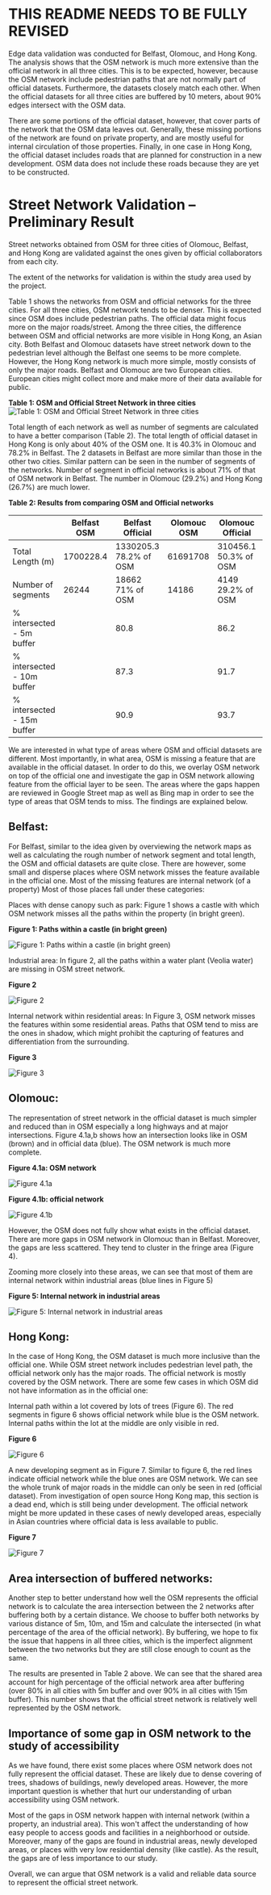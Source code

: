 # THIS README NEEDS TO BE FULLY REVISED

Edge data validation was conducted for Belfast, Olomouc, and Hong Kong. The analysis shows that the OSM network is much more extensive than the official network in all three cities. This is to be expected, however, because the OSM network include pedestrian paths that are not normally part of official datasets. Furthermore, the datasets closely match each other. When the official datasets for all three cities are buffered by 10 meters, about 90% edges intersect with the OSM data.

There are some portions of the official dataset, however, that cover parts of the network that the OSM data leaves out. Generally, these missing portions of the network are found on private property, and are mostly useful for internal circulation of those properties. Finally, in one case in Hong Kong, the official dataset includes roads that are planned for construction in a new development. OSM data does not include these roads because they are yet to be constructed. 

# Street Network Validation – Preliminary Result

Street networks obtained from OSM for three cities of Olomouc, Belfast, and Hong Kong are validated against the ones given by official collaborators from each city.

The extent of the networks for validation is within the study area used by the project.

Table 1 shows the networks from OSM and official networks for the three cities. For all three cities, OSM network tends to be denser. This is expected since OSM does include pedestrian paths. The official data might focus more on the major roads/street. Among the three cities, the difference between OSM and official networks are more visible in Hong Kong, an Asian city. Both Belfast and Olomouc datasets have street network down to the pedestrian level although the Belfast one seems to be more complete. However, the Hong Kong network is much more simple, mostly consists of only the major roads. Belfast and Olomouc are two European cities. European cities might collect more and make more of their data available for public.

**Table 1: OSM and Official Street Network in three cities**
![Table 1: OSM and Official Street Network in three cities](fig/networks_plot.png)

Total length of each network as well as number of segments are calculated to have a better comparison (Table 2). The total length of official dataset in Hong Kong is only about 40% of the OSM one. It is 40.3% in Olomouc and 78.2% in Belfast. The 2 datasets in Belfast are more similar than those in the other two cities. Similar pattern can be seen in the number of segments of the networks. Number of segment in official networks is about 71% of that of OSM network in Belfast. The number in Olomouc (29.2%) and Hong Kong (26.7%) are much lower.

**Table 2: Results from comparing OSM and Official networks**

|  | Belfast OSM| Belfast Official | Olomouc OSM | Olomouc Official | Hong Kong OSM | Hong Kong Official |
| --- | --- | --- | --- | --- | --- | --- |
| Total Length (m) | 1700228.4 | 1330205.3 78.2% of OSM| 61691708 | 310456.1 50.3% of OSM | 7211707.9 | 2908824.6 40.3% of OSM |
 Number of segments | 26244 | 18662 71% of OSM | 14186 | 4149 29.2% of OSM | 108435 | 28953 26.7% of OSM |
| % intersected - 5m buffer |  | 80.8 | | 86.2 | | 87.0 |
| % intersected - 10m buffer |  | 87.3 | | 91.7 | | 95.6 |
| % intersected - 15m buffer |  | 90.9 | | 93.7 | | 97.6 |


We are interested in what type of areas where OSM and official datasets are different. Most importantly, in what area, OSM is missing a feature that are available in the official dataset. In order to do this, we overlay OSM network on top of the official one and investigate the gap in OSM network allowing feature from the official layer to be seen. The areas where the gaps happen are reviewed in Google Street map as well as Bing map in order to see the type of areas that OSM tends to miss. The findings are explained below.

## Belfast:
For Belfast, similar to the idea given by overviewing the network maps as well as calculating the rough number of network segment and total length, the OSM and official datasets are quite close. There are however, some small and disperse places where OSM network misses the feature available in the official one. Most of the missing features are internal network (of a property) Most of those places fall under these categories:

Places with dense canopy such as park: Figure 1 shows a castle with which OSM network misses all the paths within the property (in bright green).

**Figure 1: Paths within a castle (in bright green)**

![Figure 1: Paths within a castle (in bright green)](fig/figure1.jpg)

Industrial area: In figure 2, all the paths within a water plant (Veolia water) are missing in OSM street network.

**Figure 2**

![Figure 2](fig/figure2.png)

Internal network within residential areas: In Figure 3, OSM network misses the features within some residential areas. Paths that OSM tend to miss are the ones in shadow, which might prohibit the capturing of features and differentiation from the surrounding.

**Figure 3**

![Figure 3](fig/figure3.png)

## Olomouc:
The representation of street network in the official dataset is much simpler and reduced than in OSM especially a long highways and at major intersections. Figure 4.1a,b shows how an intersection looks like in OSM (brown) and in official data (blue). The OSM network is much more complete.

**Figure 4.1a: OSM network**

![Figure 4.1a](fig/figure41a.png)

**Figure 4.1b: official network**

![Figure 4.1b](fig/figure41b.png)

However, the OSM does not fully show what exists in the official dataset. There are more gaps in OSM network in Olomouc than in Belfast. Moreover, the gaps are less scattered. They tend to cluster in the fringe area (Figure 4).

Zooming more closely into these areas, we can see that most of them are internal network within industrial areas (blue lines in Figure 5)

**Figure 5: Internal network in industrial areas**

![Figure 5: Internal network in industrial areas](fig/figure5.png)



## Hong Kong:

In the case of Hong Kong, the OSM dataset is much more inclusive than the official one. While OSM street network includes pedestrian level path, the official network only has the major roads. The official network is mostly covered by the OSM network. There are some few cases in which OSM did not have information as in the official one:

Internal path within a lot covered by lots of trees (Figure 6). The red segments in figure 6 shows official network while blue is the OSM network. Internal paths within the lot at the middle are only visible in red.

**Figure 6**

![Figure 6](fig/figure6.png)

A new developing segment as in Figure 7. Similar to figure 6, the red lines indicate official network while the blue ones are OSM network. We can see the whole trunk of major roads in the middle can only be seen in red (official dataset). From investigation of open source Hong Kong map, this section is a dead end, which is still being under development. The official network might be more updated in these cases of newly developed areas, especially in Asian countries where official data is less available to public.

**Figure 7**

![Figure 7](fig/figure7.png)

## Area intersection of buffered networks:

Another step to better understand how well the OSM represents the official network is to calculate the area intersection between the 2 networks after buffering both by a certain distance. We choose to buffer both networks by various distance of 5m, 10m, and 15m and calculate the intersected (in what percentage of the area of the official network). By buffering, we hope to fix the issue that happens in all three cities, which is the imperfect alignment between the two networks but they are still close enough to count as the same.

The results are presented in Table 2 above. We can see that the shared area account for high percentage of the official network area after buffering (over 80% in all cities with 5m buffer and over 90% in all cities with 15m buffer). This number shows that the official street network is relatively well represented by the OSM network.

## Importance of some gap in OSM network to the study of accessibility

As we have found, there exist some places where OSM network does not fully represent the official dataset. These are likely due to dense covering of trees, shadows of buildings, newly developed areas.  However, the more important question is whether that hurt our understanding of urban accessibility using OSM network.

Most of the gaps in OSM network happen with internal network (within a property, an industrial area). This won't affect the understanding of how easy people to access goods and facilities in a neighborhood or outside. Moreover, many of the gaps are found in industrial areas, newly developed areas, or places with very low residential density (like castle). As the result, the gaps are of less importance to our study.

Overall, we can argue that OSM network is a valid and reliable data source to represent the official street network.
